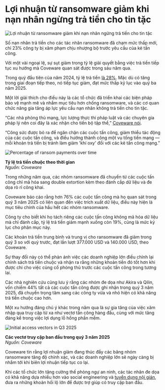 # Lợi nhuận từ ransomware giảm khi nạn nhân ngừng trả tiền cho tin tặc

![Lợi nhuận từ ransomware giảm khi nạn nhân ngừng trả tiền cho tin tặc](https://www.bleepstatic.com/content/hl-images/2025/02/12/ransomware-3.jpg)

Số nạn nhân trả tiền cho các tác nhân ransomware đã chạm mức thấp mới, chỉ 23% công ty bị xâm phạm chịu nhượng bộ trước yêu cầu của kẻ tấn công.

Với một vài ngoại lệ, sự sụt giảm trong tỷ lệ giải quyết bằng việc trả tiền tiếp tục xu hướng mà Coveware quan sát được trong sáu năm qua.

Trong quý đầu tiên của năm 2024, tỷ lệ trả tiền [là 28%](https://www.bleepingcomputer.com/news/security/ransomware-payments-drop-to-record-low-of-28-percent-in-q1-2024/). Mặc dù có tăng trong giai đoạn tiếp theo, nó tiếp tục giảm, đạt mức thấp kỷ lục vào quý ba năm 2025.

Một lời giải thích cho điều này là các tổ chức đã triển khai các biện pháp bảo vệ mạnh mẽ và nhắm mục tiêu hơn chống ransomware, và các cơ quan chức năng gia tăng áp lực yêu cầu nạn nhân không trả tiền cho tin tặc.

“Các nhà phòng thủ mạng, lực lượng thực thi pháp luật và các chuyên gia pháp lý nên coi đây là xác nhận cho tiến bộ tập thể,” [Coveware nói](https://www.coveware.com/blog/2025/10/24/insider-threats-loom-while-ransom-payment-rates-plummet).

“Công sức được bỏ ra để ngăn chặn các cuộc tấn công, giảm thiểu tác động của các cuộc tấn công, và điều hướng thành công một vụ tống tiền mạng — mỗi khoản trả tiền bị tránh làm giảm 'khí oxy' đối với các kẻ tấn công mạng.”

![Percentage of ransom payments over time](https://www.bleepstatic.com/images/news/u/1220909/2025/October/payment+rate.jpg)

**Tỷ lệ trả tiền chuộc theo thời gian**  
_Nguồn: Coveware_

Trong những năm qua, các nhóm ransomware đã chuyển từ các cuộc tấn công chỉ mã hóa sang double extortion kèm theo đánh cắp dữ liệu và đe dọa rò rỉ công khai.

Coveware báo cáo rằng hơn 76% các cuộc tấn công mà họ quan sát trong quý 3 năm 2025 có liên quan đến việc trích xuất dữ liệu, điều này hiện là mục tiêu chính của hầu hết các nhóm ransomware.

Công ty cho biết khi họ tách riêng các cuộc tấn công không mã hóa dữ liệu mà chỉ đánh cắp, tỷ lệ trả tiền giảm mạnh xuống còn 19%, cũng là mức kỷ lục cho phân mục này.

Các khoản trả tiền trung bình và trung vị cho ransomware đã giảm trong quý 3 so với quý trước, đạt lần lượt 377.000 USD và 140.000 USD, theo Coveware.

Sự thay đổi này có thể phản ánh việc các doanh nghiệp lớn điều chỉnh lại chính sách trả tiền chuộc và nhận ra rằng những khoản tiền đó tốt hơn khi được chi cho việc củng cố phòng thủ trước các cuộc tấn công trong tương lai.

Các nhà nghiên cứu cũng lưu ý rằng các nhóm đe dọa như Akira và Qilin, vốn chiếm 44% tất cả các cuộc tấn công được ghi nhận trong quý 3 năm 2025, đã chuyển trọng tâm sang các công ty vừa và nhỏ hiện có khả năng trả tiền chuộc cao hơn.

Một xu hướng đáng chú ý khác trong năm qua là sự gia tăng của việc xâm nhập qua truy cập từ xa như vectơ tấn công hàng đầu, cùng với mức tăng đáng kể trong việc lợi dụng lỗ hổng phần mềm.

![Initial access vectors in Q3 2025](https://www.bleepstatic.com/images/news/u/1220909/2025/October/vectors.jpg)

**Các vectơ truy cập ban đầu trong quý 3 năm 2025**  
_Nguồn: Coveware_

Coveware tin rằng lợi nhuận giảm đang thúc đẩy các băng nhóm ransomware tăng độ chính xác, và các doanh nghiệp lớn sẽ ngày càng bị nhắm tới khi biên lợi nhuận tiếp tục co lại.

Khi các tổ chức lớn tăng cường thế phòng ngự an ninh, các tác nhân đe dọa có khả năng dựa nhiều hơn vào social engineering và [tuyển dụng nội gián](https://www.bleepingcomputer.com/news/security/ransomware-gang-sought-bbc-reporters-help-in-hacking-media-giant/), đưa ra những khoản hối lộ lớn để được trợ giúp có truy cập ban đầu.